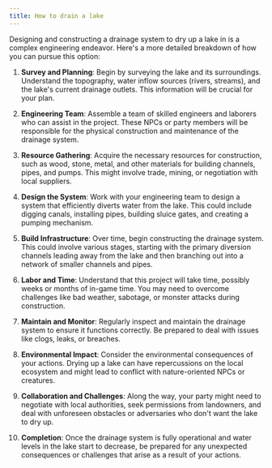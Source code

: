 ```yaml
---
title: How to drain a lake
---
```


Designing and constructing a drainage system to dry up a lake in is a complex engineering endeavor. Here's a more detailed breakdown of how you can pursue this option:

1. **Survey and Planning**: Begin by surveying the lake and its surroundings. Understand the topography, water inflow sources (rivers, streams), and the lake's current drainage outlets. This information will be crucial for your plan.

2. **Engineering Team**: Assemble a team of skilled engineers and laborers who can assist in the project. These NPCs or party members will be responsible for the physical construction and maintenance of the drainage system.

3. **Resource Gathering**: Acquire the necessary resources for construction, such as wood, stone, metal, and other materials for building channels, pipes, and pumps. This might involve trade, mining, or negotiation with local suppliers.

4. **Design the System**: Work with your engineering team to design a system that efficiently diverts water from the lake. This could include digging canals, installing pipes, building sluice gates, and creating a pumping mechanism.

5. **Build Infrastructure**: Over time, begin constructing the drainage system. This could involve various stages, starting with the primary diversion channels leading away from the lake and then branching out into a network of smaller channels and pipes.

6. **Labor and Time**: Understand that this project will take time, possibly weeks or months of in-game time. You may need to overcome challenges like bad weather, sabotage, or monster attacks during construction.

7. **Maintain and Monitor**: Regularly inspect and maintain the drainage system to ensure it functions correctly. Be prepared to deal with issues like clogs, leaks, or breaches.

8. **Environmental Impact**: Consider the environmental consequences of your actions. Drying up a lake can have repercussions on the local ecosystem and might lead to conflict with nature-oriented NPCs or creatures.

9. **Collaboration and Challenges**: Along the way, your party might need to negotiate with local authorities, seek permissions from landowners, and deal with unforeseen obstacles or adversaries who don't want the lake to dry up.

10. **Completion**: Once the drainage system is fully operational and water levels in the lake start to decrease, be prepared for any unexpected consequences or challenges that arise as a result of your actions.
